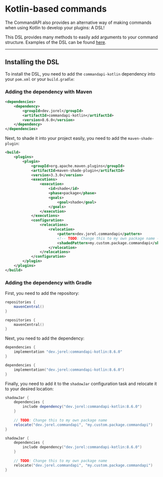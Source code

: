 # Kotlin-based commands

The CommandAPI also provides an alternative way of making commands when using Kotlin to develop your plugins: A DSL!

This DSL provides many methods to easily add arguments to your command structure. Examples of the DSL can be found [here](./kotlindsl.md).

-----

## Installing the DSL
To install the DSL, you need to add the `commandapi-kotlin` dependency into your `pom.xml` or your `build.gradle`:

### Adding the dependency with Maven

```xml
<dependencies>
    <dependency>
        <groupId>dev.jorel</groupId>
        <artifactId>commandapi-kotlin</artifactId>
        <version>8.6.0</version>
    </dependency>
</dependencies>
```

Next, to shade it into your project easily, you need to add the `maven-shade-plugin`:
```xml
<build>
    <plugins>
        <plugin>
            <groupId>org.apache.maven.plugins</groupId>
            <artifactId>maven-shade-plugin</artifactId>
            <version>3.3.0</version>
            <executions>
                <execution>
                    <id>shade</id>
                    <phase>package</phase>
                    <goals>
                        <goal>shade</goal>
                    </goals>
                </execution>
            </executions>
            <configuration>
                <relocations>
                    <relocation>
                        <pattern>dev.jorel.commandapi</pattern>
                        <!-- TODO: Change this to my own package name -->
                        <shadedPattern>my.custom.package.commandapi</shadedPattern>
                    </relocation>
                </relocations>
            </configuration>
        </plugin>
    </plugins>
</build>
```

### Adding the dependency with Gradle

First, you need to add the repository:

<div class="multi-pre">

```groovy,build.gradle
repositories {
    mavenCentral()
}
```

```kotlin,build.gradle.kts
repositories {
    mavenCentral()
}
```

</div>

Next, you need to add the dependency:

<div class="multi-pre">

```groovy,build.gradle
dependencies {
    implementation "dev.jorel:commandapi-kotlin:8.6.0"
}
```

```kotlin,build.gradle.kts
dependencies {
    implementation("dev.jorel:commandapi-kotlin:8.6.0")
}
```

</div>

Finally, you need to add it to the `shadowJar` configuration task and relocate it to your desired location:

<div class="multi-pre">

```groovy,build.gradle
shadowJar {
    dependencies {
        include dependency("dev.jorel:commandapi-kotlin:8.6.0")
    }
    
    // TODO: Change this to my own package name
    relocate("dev.jorel.commandapi", "my.custom.package.commandapi")
}
```

```kotlin,build.gradle.kts
shadowJar {
    dependencies {
        include dependency("dev.jorel:commandapi-kotlin:8.6.0")
    }
    
    // TODO: Change this to my own package name
    relocate("dev.jorel.commandapi", "my.custom.package.commandapi")
}
```

</div>